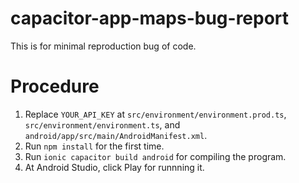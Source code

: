 # capacitor-app-maps-bug-report
This is for minimal reproduction bug of code.

# Procedure
1. Replace `YOUR_API_KEY` at `src/environment/environment.prod.ts`, `src/environment/environment.ts`, and `android/app/src/main/AndroidManifest.xml`.
2. Run `npm install` for the first time.
3. Run `ionic capacitor build android` for compiling the program.
4. At Android Studio, click Play for runnning it.
